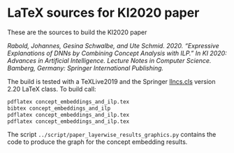 # LaTeX sources for KI2020 paper

These are the sources to build the KI2020 paper 

*Rabold, Johannes, Gesina Schwalbe, and Ute Schmid. 2020. “Expressive Explanations of DNNs by Combining Concept Analysis with ILP.” In KI 2020: Advances in Artificial Intelligence. Lecture Notes in Computer Science. Bamberg, Germany: Springer International Publishing.*

The build is tested with a TeXLive2019 and the Springer
[llncs.cls](./llncs.cls) version 2.20 LaTeX class.
To build call:
```bash
pdflatex concept_embeddings_and_ilp.tex
bibtex concept_embeddings_and_ilp
pdflatex concept_embeddings_and_ilp.tex
pdflatex concept_embeddings_and_ilp.tex
```

The script `../script/paper_layerwise_results_graphics.py` 
contains the code to produce the graph for the concept embedding results.
